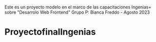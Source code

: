 Este es un proyecto modelo en el marco de las capacitaciones Ingenias+ sobre "Desarrolo Web Frontend"
Grupo P: Bianca Freddo - Agosto 2023
# ProyectofinalIngenias
